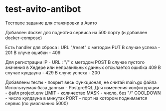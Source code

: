 # test-avito-antibot
Тестовое задание для стажировки в Авито

Добавлен docker для поднятия сервиса на 500 порту (и добавлен docker-compose)

Есть handler для сброса : URL "/reset" с методом PUT
В случае успеха - 201
В случе ошибки - 409

Для регистрации IP - URL : "/" с методом POST
В случае пустого значения в Хедере или неправильных данных отсылается ошибка 409
В случае кулдауна - 429
В случе успеха - 200

Добавлены тесты - покрыт весь функционал, не считай main.go файла
Используемая база данных - PostgreSQL
Для изменения конфигурации - файл project.env
LIMIT - количество
MASK - число, без "/"
COOLDOWN - число кулдауна в минутах
PORT - порт на котором поднимается сервис (по умолчанию 5000)

